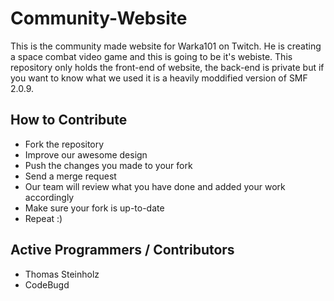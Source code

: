 # Community-Website
This is the community made website for Warka101 on Twitch. He is creating a space combat video game and this is going to be it's webiste. This repository only holds the front-end of website, the back-end is private but if you want to know what we used it is a heavily moddified version of SMF 2.0.9.

## How to Contribute
- Fork the repository
- Improve our awesome design
- Push the changes you made to your fork
- Send a merge request
- Our team will review what you have done and added your work accordingly
- Make sure your fork is up-to-date
- Repeat :)

## Active Programmers / Contributors
- Thomas Steinholz
- CodeBugd
